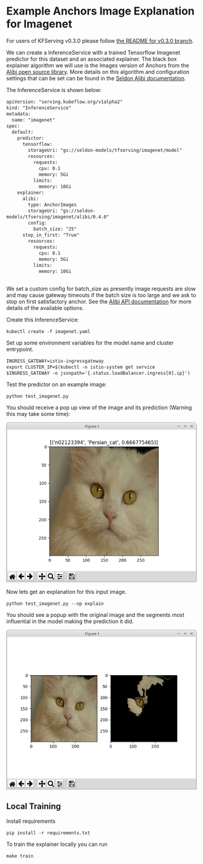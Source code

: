 # Example Anchors Image Explanation for Imagenet

For users of KFServing v0.3.0 please follow [the README for v0.3.0 branch](https://github.com/kubeflow/kfserving/tree/v0.3.0/docs/samples/explanation/alibi/imagenet).

We can create a InferenceService with a trained Tensorflow Imagenet predictor for this dataset and an associated explainer. The black box explainer algorithm we will use is the Images version of Anchors from the [Alibi open source library](https://github.com/SeldonIO/alibi). More details on this algorithm and configuration settings that can be set can be found in the [Seldon Alibi documentation](https://docs.seldon.io/projects/alibi/en/stable/).

The InferenceService is shown below:

```
apiVersion: "serving.kubeflow.org/v1alpha2"
kind: "InferenceService"
metadata:
  name: "imagenet"
spec:
  default:
    predictor:
      tensorflow:
        storageUri: "gs://seldon-models/tfserving/imagenet/model"
        resources:
          requests:
            cpu: 0.1
            memory: 5Gi                        
          limits:
            memory: 10Gi
    explainer:
      alibi:
        type: AnchorImages
        storageUri: "gs://seldon-models/tfserving/imagenet/alibi/0.4.0"
        config:
          batch_size: "25"
	  stop_in_first: "True"
        resources:
          requests:
            cpu: 0.1
            memory: 5Gi            
          limits:
            memory: 10Gi
        
```

We set a custom config for batch_size as presently image requests are slow and may cause gateway timeouts if the batch size is too large and we ask to stop on first satisfactory anchor. See the [Alibi API documentation](https://docs.seldon.io/projects/alibi/en/latest/api/alibi.explainers.anchor_image.html#alibi.explainers.anchor_image.AnchorImage.explain) for more details of the available options.

Create this InferenceService:

```
kubectl create -f imagenet.yaml
```

Set up some environment variables for the model name and cluster entrypoint.

```
INGRESS_GATEWAY=istio-ingressgateway
export CLUSTER_IP=$(kubectl -n istio-system get service $INGRESS_GATEWAY -o jsonpath='{.status.loadBalancer.ingress[0].ip}')
```

Test the predictor on an example image:

```
python test_imagenet.py
```

You should receive a pop up view of the image and its prediction (Warning this may take some time):

![prediction](cat-prediction.png)

Now lets get an explanation for this input image.

```
python test_imagenet.py --op explain
```

You should see a popup with the original image and the segments most influential in the model making the prediction it did.

![explanation](cat-explanation.png)


## Local Training

Install requirements

```
pip install -r requirements.txt
```

To train the explainer locally you can run

```
make train
```

